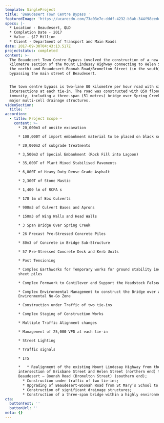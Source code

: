 ```yaml
---
template: SingleProject
title: 'Beaudesert Town Centre Bypass '
featuredImage: 'https://ucarecdn.com/73a03e7e-dddf-4232-b3ab-344f98eedeb5/'
specs: |-
  * Location - Beaudesert, QLD 
  * Completion Date - 2017
  * Value - $17 Million
  * Client - Department of Transport and Main Roads
date: 2017-09-30T04:43:13.517Z
projectstatus: completed
content: >-
  The Beaudesert Town Centre Bypass involved the construction of a new 1.5
  kilometre section of the Mount Lindesay Highway connecting to Helen Street (in
  the north) and Beaudesert-Boonah Road/Bromelton Street (in the south),
  bypassing the main street of Beaudesert. 


  The town centre bypass is two-lane 80 kilometre per hour road with signalised
  intersections at each tie-in. The road was constructed with Q50 flood
  immunity, including a three-span (51 metres) bridge over Spring Creek and
  major multi-cell drainage structures.
videoSection:
  title: ''
accordion:
  - title: Project Scope –
    content: >-
      * 20,000m3 of onsite excavation

      * 100,000T of import embankment material to be placed on black soil

      * 20,000m2 of subgrade treatments

      * 3,500m3 of Special Embankment (Rock Fill into Lagoon)

      * 35,000T of Plant Mixed Stabilised Pavements

      * 6,000T of Heavy Duty Dense Grade Asphalt

      * 2,300T of Stone Mastic

      * 1,400 lm of RCPA s

      * 170 lm of Box Culverts

      * 900m3 of Culvert Bases and Aprons

      * 150m3 of Wing Walls and Head Walls

      * 3 Span Bridge Over Spring Creek

      * 26 Precast Pre-Stressed Concrete Piles

      * 80m3 of Concrete in Bridge Sub-Structure

      * 57 Pre-Stressed Concrete Deck and Kerb Units

      * Post Tensioning

      * Complex Earthworks for Temporary works for ground stability including
      sheet piles

      * Complex Formwork to Cantilever and Support the Headstock Falsework

      * Complex Environmental Management to construct the Bridge over an
      Environmental No-Go Zone

      * Construction under Traffic of two tie-ins

      * Complex Staging of Construction Works

      * Multiple Traffic Alignment changes

      * Management of 25,000 VPD at each tie-in

      * Street Lighting

      * Traffic signals

      * ITS

      *   * Realignment of the existing Mount Lindesay Highway from the
      intersection of Brisbane Street and Helen Street (northern end) to
      Beaudesert – Boonah Road (Bromelton Street) (southern end);
        * Construction under traffic of two tie-ins;
        * Upgrading of Beaudesert-Boonah Road from St Mary’s School to Lupton Road;
        * Construction of significant drainage structures;
        * Construction of a three-span bridge within a highly environmentally sensitive area.
cta:
  buttonText: ''
  buttonUrl: ''
meta: {}
---
```


